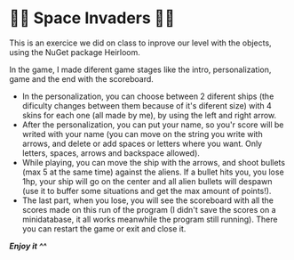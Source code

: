 # 🤖👾 Space Invaders 👾🤖
This is an exercice we did on class to inprove our level with the objects, using the NuGet package Heirloom.

In the game, I made diferent game stages like the intro, personalization, game and the end with the scoreboard. 
- In the personalization, you can choose between 2 diferent ships (the dificulty changes between them because of it's diferent size) with 4 skins for each one (all made by me), by using the left and right arrow.
- After the personalization, you can put your name, so you'r score will be writed with your name (you can move on the string you write with arrows, and delete or add spaces or letters where you want. Only letters, spaces, arrows and backspace allowed).
- While playing, you can move the ship with the arrows, and shoot bullets (max 5 at the same time) against the aliens. If a bullet hits you, you lose 1hp, your ship will go on the center and all alien bullets will despawn (use it to buffer some situations and get the max amount of points!).
- The last part, when you lose, you will see the scoreboard with all the scores made on this run of the program (I didn't save the scores on a minidatabase, it all works meanwhile the program still running). There you can restart the game or exit and close it.

___Enjoy it ^^___

